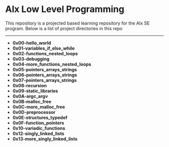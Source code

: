 # Alx Low Level Programming
This repository is a projected based learning repository for the Alx SE program.
Below is a list of project directories in this repo

---
- **0x00-hello_world**
- **0x01-variables_if_else_while**
- **0x02-functions_nested_loops**
- **0x03-debugging**
- **0x04-more_functions_nested_loops**
- **0x05-pointers_arrays_strings**
- **0x06-pointers_arrays_strings**
- **0x07-pointers_arrays_strings**
- **0x08-recursion**
- **0x09-static_libraries**
- **0x0A-argc_argv**
- **0x0B-malloc_free**
- **0x0C-more_malloc_free**
- **0x0D-preprocessor**
- **0x0E-structures_typedef**
- **0x0F-function_pointers**
- **0x10-variadic_functions**
- **0x12-singly_linked_lists**
- **0x13-more_singly_linked_lists**

